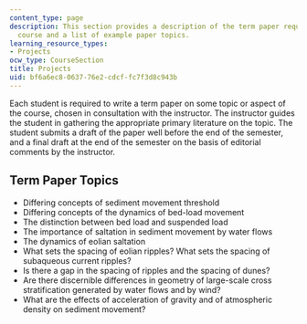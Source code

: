 ```yaml
---
content_type: page
description: This section provides a description of the term paper required for the
  course and a list of example paper topics.
learning_resource_types:
- Projects
ocw_type: CourseSection
title: Projects
uid: bf6a6ec8-0637-76e2-cdcf-fc7f3d8c943b
---
```


Each student is required to write a term paper on some topic or aspect of the course, chosen in consultation with the instructor. The instructor guides the student in gathering the appropriate primary literature on the topic. The student submits a draft of the paper well before the end of the semester, and a final draft at the end of the semester on the basis of editorial comments by the instructor.

Term Paper Topics
-----------------

*   Differing concepts of sediment movement threshold
*   Differing concepts of the dynamics of bed-load movement
*   The distinction between bed load and suspended load
*   The importance of saltation in sediment movement by water flows
*   The dynamics of eolian saltation
*   What sets the spacing of eolian ripples? What sets the spacing of subaqueous current ripples?
*   Is there a gap in the spacing of ripples and the spacing of dunes?
*   Are there discernible differences in geometry of large-scale cross stratification generated by water flows and by wind?
*   What are the effects of acceleration of gravity and of atmospheric density on sediment movement?
